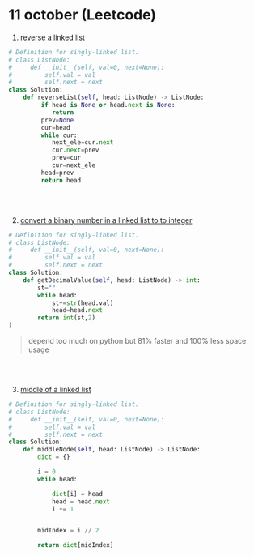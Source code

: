 # 11 october (Leetcode)


1. [reverse a linked list](https://leetcode.com/problems/reverse-linked-list/)
```python
# Definition for singly-linked list.
# class ListNode:
#     def __init__(self, val=0, next=None):
#         self.val = val
#         self.next = next
class Solution:
    def reverseList(self, head: ListNode) -> ListNode:
         if head is None or head.next is None:
            return
         prev=None
         cur=head
         while cur:
            next_ele=cur.next
            cur.next=prev
            prev=cur
            cur=next_ele
         head=prev
         return head

```
<br>
<br>

2. [convert a binary number in  a linked list to to integer](https://leetcode.com/problems/convert-binary-number-in-a-linked-list-to-integer/)

```python
# Definition for singly-linked list.
# class ListNode:
#     def __init__(self, val=0, next=None):
#         self.val = val
#         self.next = next
class Solution:
    def getDecimalValue(self, head: ListNode) -> int:
        st=""
        while head:
            st+=str(head.val)
            head=head.next
        return int(st,2)
)
```

> depend too much on python but 81% faster and 100% less space usage

<br>
<br>

3. [middle of a linked list](https://leetcode.com/problems/middle-of-the-linked-list/)

```python
# Definition for singly-linked list.
# class ListNode:
#     def __init__(self, val=0, next=None):
#         self.val = val
#         self.next = next
class Solution:
    def middleNode(self, head: ListNode) -> ListNode:
        dict = {}

        i = 0
        while head:

            dict[i] = head
            head = head.next
            i += 1


        midIndex = i // 2

        return dict[midIndex]
```
